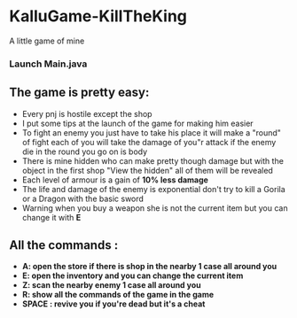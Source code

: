 # KalluGame-KillTheKing
A little game of mine
### **Launch Main.java**
## The game is pretty easy:
- Every pnj is hostile except the shop
- I put some tips at the launch of the game for making him easier
- To fight an enemy you just have to take his place it will make a "round" of fight each of you will take the damage of you"r attack if the enemy die in the round you go on is body
- There is mine hidden who can make pretty though damage but with the object in the first shop "View the hidden" all of them will be revealed
- Each level of armour is a gain of **10% less damage**
- The life and damage of the enemy is exponential don't try to kill a Gorila or a Dragon with the basic sword
- Warning when you buy a weapon she is not the current item but you can change it with **E**
## All the commands :
- **A: open the store if there is shop in the nearby 1 case all around you**
- **E: open the inventory and you can change the current item**
- **Z: scan the nearby enemy 1 case all around you**
- **R: show all the commands of the game in the game**
- **SPACE : revive you if you're dead but it's a cheat** 